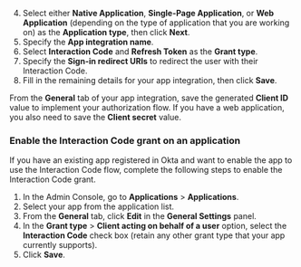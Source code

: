 4. Select either **Native Application**, **Single-Page Application**, or **Web Application** (depending on the type of application that you are working on) as the **Application type**, then click **Next**.
5. Specify the **App integration name**.
6. Select **Interaction Code** and **Refresh Token** as the **Grant type**.
7. Specify the **Sign-in redirect URIs** to redirect the user with their Interaction Code.
8. Fill in the remaining details for your app integration, then click **Save**.

From the **General** tab of your app integration, save the generated **Client ID** value to implement your authorization flow. If you have a web application, you also need to save the **Client secret** value.

### Enable the Interaction Code grant on an application

If you have an existing app registered in Okta and want to enable the app to use the Interaction Code flow, complete the following steps to enable the Interaction Code grant.

1. In the Admin Console, go to **Applications** > **Applications**.
2. Select your app from the application list.
3. From the **General** tab, click **Edit** in the **General Settings** panel.
4. In the **Grant type** > **Client acting on behalf of a user** option, select the **Interaction Code** check box (retain any other grant type that your app currently supports).
5. Click **Save**.
